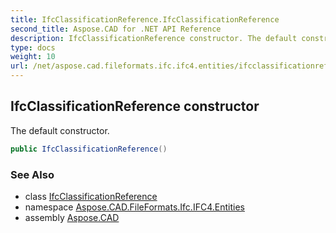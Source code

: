 ```yaml
---
title: IfcClassificationReference.IfcClassificationReference
second_title: Aspose.CAD for .NET API Reference
description: IfcClassificationReference constructor. The default constructor
type: docs
weight: 10
url: /net/aspose.cad.fileformats.ifc.ifc4.entities/ifcclassificationreference/ifcclassificationreference/
---
```

## IfcClassificationReference constructor

The default constructor.

```csharp
public IfcClassificationReference()
```

### See Also

* class [IfcClassificationReference](../)
* namespace [Aspose.CAD.FileFormats.Ifc.IFC4.Entities](../../ifcclassificationreference/)
* assembly [Aspose.CAD](../../../)


